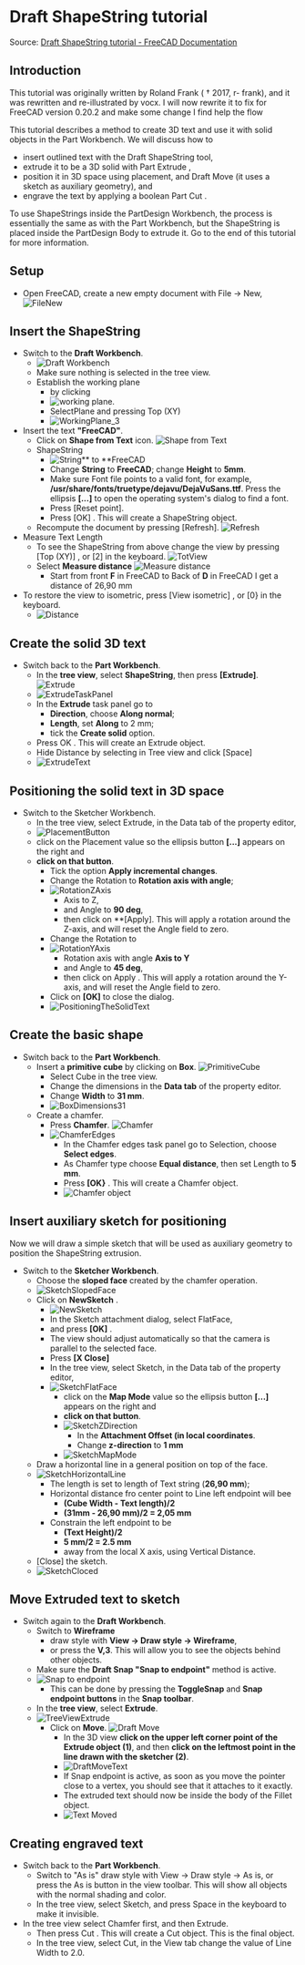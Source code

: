 # Draft ShapeString tutorial

Source: [Draft ShapeString tutorial - FreeCAD Documentation](https://wiki.freecad.org/Draft_ShapeString_tutorial)

## Introduction

This tutorial was originally written by Roland Frank ( † 2017, r-
frank), and it was rewritten and re-illustrated by vocx. I will now rewrite it to fix for FreeCAD version 0.20.2 and make some change I find help the flow

This tutorial describes a method to create 3D text and use it with
solid objects in the Part Workbench. We will discuss how to

* insert outlined text with the Draft ShapeString tool,
* extrude it to be a 3D solid with Part Extrude ,
* position it in 3D space using placement, and Draft Move (it uses a sketch as auxiliary geometry), and 
* engrave the text by applying a boolean Part Cut .

To use ShapeStrings inside the PartDesign Workbench, the process is essentially the same as with the Part Workbench, but the ShapeString is placed inside the PartDesign Body to extrude it. Go to the end of this tutorial for more information.

## Setup

* Open FreeCAD, create a new empty document with File → New, ![FileNew](./Image/FileNew.png) 

## Insert the ShapeString

* Switch to the **Draft Workbench**.
  * ![Draft Workbench](./Image/DraftWorkbench.png)
  * Make sure nothing is selected in the tree view.
  * Establish the working plane 
    * by clicking 
    * ![working plane](./Image/WorkingPlane_1.png). 
    * SelectPlane and pressing  Top (XY)
    * ![WorkingPlane_3](./Image/WorkingPlane_3.png)
* Insert the text **"FreeCAD"**.
  * Click on **Shape from Text** icon. ![Shape from Text](./Image/ShapeFromText.png)
  * ShapeString
    * ![String** to **FreeCAD](./Image/StringToFreeCAD.png)
    * Change **String** to **FreeCAD**; change **Height** to **5mm**.
    * Make sure Font file points to a valid font, for example, **/usr/share/fonts/truetype/dejavu/DejaVuSans.ttf**. Press the ellipsis **[...]** to open the operating system's dialog to find a font.
    * Press [Reset point].
    * Press [OK] . This will create a ShapeString object.
  * Recompute the document by pressing [Refresh]. ![Refresh](./Image/Refresh.png)
* Measure Text Length
  * To see the ShapeString from above change the view by pressing [Top (XY)] , or [2] in the keyboard. ![TotView](./Image/TopView.png)
  * Select **Measure distance** ![Measure distance](./Image/MeasureDistance.png)
    * Start from front **F** in FreeCAD to Back of **D** in FreeCAD I get a distance of 26,90 mm
* To restore the view to isometric, press [View isometric] , or [0} in the keyboard.
  * ![Distance](./Image/Distance.png)

## Create the solid 3D text

* Switch back to the **Part Workbench**.
  * In the **tree view**, select **ShapeString**, then press **[Extrude]**. ![Extrude](./Image/Extrude.png)
  * ![ExtrudeTaskPanel](./Image/ExtrudeTaskPanel.png)
  * In the **Extrude** task panel go to 
    * **Direction**, choose **Along normal**;
    * **Length**, set **Along** to 2 mm;
    * tick the **Create solid** option.
  * Press OK . This will create an Extrude object.
  * Hide Distance by selecting in Tree view and click [Space]
  * ![ExtrudeText](./Image/ExtrudeText.png)

## Positioning the solid text in 3D space

* Switch to the Sketcher Workbench.
  * In the tree view, select Extrude, in the Data tab of the property editor, 
  * ![PlacementButton](./Image/PlacementButton.png)
  * click on the Placement value so the ellipsis button **[...]** appears on the right and
  * **click on that button**.
    * Tick the option **Apply incremental changes**.
    * Change the Rotation to **Rotation axis with angle**;
    * ![RotationZAxis](./Image/RotationZAxis.png)
      * Axis to Z, 
      * and Angle to **90 deg**, 
      * then click on **[Apply]. This will apply a rotation around the Z-axis, and will reset the Angle field to zero.
    * Change the Rotation to 
    * ![RotationYAxis](./Image/RotationYAxis.png)
      * Rotation axis with angle **Axis to Y**
      * and Angle to **45 deg**, 
      * then click on Apply . This will apply a rotation around the Y-axis, and will reset the Angle field to zero.
    * Click on **[OK]** to close the dialog.
    * ![PositioningTheSolidText](./Image/PositioningTheSolidText.png)

## Create the basic shape

* Switch back to the **Part Workbench**.
  * Insert a **primitive cube** by clicking on **Box**. ![PrimitiveCube](./Image/PrimitiveCube.png)
    * Select Cube in the tree view.
    * Change the dimensions in the **Data tab** of the property editor.
    * Change **Width** to **31 mm**.
    * ![BoxDimensions31](./Image/BoxDimensions31.png)
  * Create a chamfer.
    * Press **Chamfer**. ![Chamfer](./Image/Chamfer.png)
    * ![ChamferEdges](./Image/ChamferEdges.png)
      * In the Chamfer edges task panel go to Selection, choose **Select edges**. 
      * As Chamfer type choose **Equal distance**, then set Length to **5 mm**.
      * Press **[OK}** . This will create a Chamfer object.
      * ![Chamfer object](./Image/ChamferObject.png)

## Insert auxiliary sketch for positioning

Now we will draw a simple sketch that will be used as auxiliary geometry to position the ShapeString extrusion.

* Switch to the **Sketcher Workbench**.
  * Choose the **sloped face** created by the chamfer operation.
  * ![SketchSlopedFace](./Image/SketchSlopedFace.png)
  * Click on **NewSketch** .
    * ![NewSketch](./Image/NewSketch.png)
    * In the Sketch attachment dialog, select FlatFace,
    * and press **[OK]** .
    * The view should adjust automatically so that the camera is parallel to the selected face.
    * Press **[X Close]**
    * In the tree view, select Sketch, in the Data tab of the property editor,
    * ![SketchFlatFace](./Image/SketchFlatFace.png)
      * click on the **Map Mode** value so the ellipsis button **[...]** appears on the right and
      * **click on that button**.
      * ![SketchZDirection](./Image/SketchZDirection.png)
        * In the **Attachment Offset (in local coordinates**.
        * Change **z-direction** to **1 mm**
      * ![SketchMapMode](./Image/SketchMapMode.png)
  * Draw a horizontal line in a general position on top of the face.
  * ![SketchHorizontalLine](./Image/SketchHorizontalLine.png)
    * The length is set to length of Text string (**26,90 mm**); 
    * Horizontal distance fro center point to Line left endpoint will bee
      * **(Cube Width - Text length)/2**
      * **(31mm - 26,90 mm)/2 = 2,05 mm**
    * Constrain the left endpoint to be
      * **(Text Height)/2**
      * **5 mm/2 = 2.5 mm**
      * away from the local X axis, using Vertical Distance.
  * [Close] the sketch.
  * ![SketchCloced](./Image/SketchClosed.png)

## Move Extruded text to sketch

* Switch again to the **Draft Workbench**.
  * Switch to **Wireframe** 
    * draw style with **View → Draw style → Wireframe**, 
    * or press the **V,3**. This will allow you to see the objects behind other objects.
  * Make sure the **Draft Snap "Snap to endpoint"** method is active.
  * ![Snap to endpoint](./Image/SnapEndpoint.png)
    * This can be done by pressing the **ToggleSnap** and **Snap endpoint buttons** in the **Snap toolbar**.
  * In the **tree view**, select **Extrude**.
  * ![TreeViewExtrude](./Image/TreeViewExtrude.png)
    * Click on **Move**. ![Draft Move](./Image/DraftMove.png)
      * In the 3D view **click on the upper left corner point of the Extrude object (1)**, and then **click on the leftmost point in the line drawn with the sketcher (2)**.
      * ![DraftMoveText](./Image/DraftMoveText.png)
      * If Snap endpoint is active, as soon as you move the pointer close to a vertex, you should see that it attaches to it exactly.
      * The extruded text should now be inside the body of the Fillet object.
      * ![Text Moved](./Image/DraftTextMoved.png)

## Creating engraved text

* Switch back to the **Part Workbench**.
  * Switch to "As is" draw style with View → Draw style → As is, or press the As is button in the view toolbar. This will show all objects with the normal shading and color.
  * In the tree view, select Sketch, and press Space in the keyboard to make it invisible.
* In the tree view select Chamfer first, and then Extrude.
  * Then press Cut . This will create a Cut object. This is the final object.
  * In the tree view, select Cut, in the View tab change the value of Line Width to 2.0.